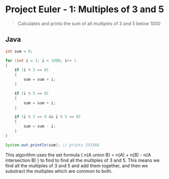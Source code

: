 # Project Euler - 1: Multiples of 3 and 5 

> Calculates and prints the sum of all multiples of 3 and 5 below 1000

## Java 

```java
int sum = 0;

for (int i = 1; i < 1000; i++ ) 
{
    if (i % 3 == 0)
    {
        sum = sum + i;
    }

    if (i % 5 == 0)
    {
        sum = sum + i;
    }

    if (i % 3 == 0 && i % 5 == 0)
    {
        sum = sum - i;
    }
}

System.out.println(sum); // prints 233168
```

This algorithm uses the set formula { n(A union B) = n(A) + n(B) - n(A intersection B) } to find to find all the multiples of 3 and 5. This means we find all the multiples of 3 and 5 and add them together, and then we substract the multiples which are common to both.